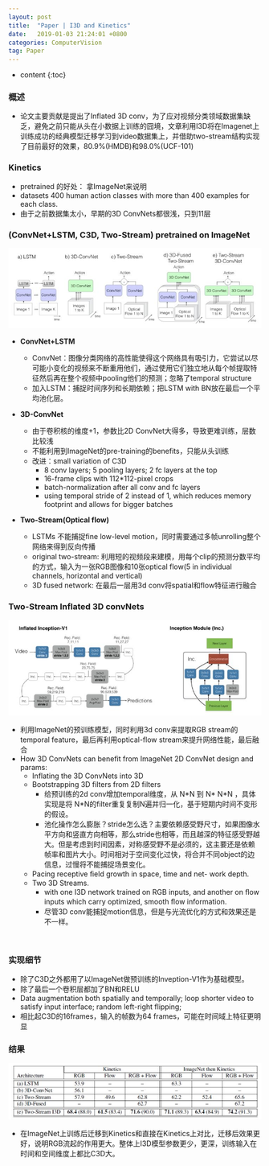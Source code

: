 ```yaml
---
layout: post
title:  "Paper | I3D and Kinetics"
date:   2019-01-03 21:24:01 +0800
categories: ComputerVision
tag: Paper
---
```


* content
{:toc}


### 概述
- 论文主要贡献是提出了Inflated 3D conv，为了应对视频分类领域数据集缺乏，避免之前只能从头在小数据上训练的囧境，文章利用I3D将在Imagenet上训练成功的经典模型迁移学习到video数据集上，并借助two-stream结构实现了目前最好的效果，80.9%(HMDB)和98.0%(UCF-101)

### Kinetics
- pretrained 的好处： 拿ImageNet来说明
- datasets 400 human action classes with more than 400 examples for each class. 
- 由于之前数据集太小，早期的3D ConvNets都很浅，只到11层

### (ConvNet+LSTM, C3D, Two-Stream) pretrained on ImageNet

![model2](/image/I3D/model2.jpg)

- **ConvNet+LSTM**
    - ConvNet：图像分类网络的高性能使得这个网络具有吸引力，它尝试以尽可能小变化的视频来不断重用他们，通过使用它们独立地从每个帧提取特征然后再在整个视频中pooling他们的预测；忽略了temporal structure
    - 加入LSTM：捕捉时间序列和长期依赖；把LSTM with BN放在最后一个平均池化层。

- **3D-ConvNet**
    - 由于卷积核的维度+1，参数比2D ConvNet大得多，导致更难训练，层数比较浅
    - 不能利用到ImageNet的pre-training的benefits，只能从头训练
    - 改进：small variation of C3D
        - 8 conv layers; 5 pooling layers; 2 fc layers at the top
        - 16-frame clips with 112*112-pixel crops
        - batch-normalization after all conv and fc layers
        - using temporal stride of 2 instead of 1, which reduces memory footprint and allows for bigger batches

- **Two-Stream(Optical flow)**
    - LSTMs 不能捕捉fine low-level motion，同时需要通过多帧unrolling整个网络来得到反向传播
    - original two-stream: 利用短的视频段来建模，用每个clip的预测分数平均的方式，输入为一张RGB图像和10张optical flow(5 in individual channels, horizontal and vertical)
    - 3D fused network: 在最后一层用3d conv将spatial和flow特征进行融合

### Two-Stream Inflated 3D convNets
![model](/image/I3D/model.jpg)

- 利用ImageNet的预训练模型，同时利用3d conv来提取RGB stream的temporal feature，最后再利用optical-flow stream来提升网络性能，最后融合
- How 3D ConvNets can benefit from ImageNet 2D ConvNet design and params:
    - Inflating the 3D ConvNets into 3D
    - Bootstrapping 3D filters from 2D filters
        - 给预训练的2d conv增加temporal维度，从 N\*N 到 N\* N\*N ，具体实现是将 N\*N的filter重复复制N遍并归一化，基于短期内时间不变形的假设。
        - 池化操作怎么膨胀？stride怎么选？主要依赖感受野尺寸，如果图像水平方向和竖直方向相等，那么stride也相等，而且越深的特征感受野越大。但是考虑到时间因素，对称感受野不是必须的，这主要还是依赖帧率和图片大小。时间相对于空间变化过快，将合并不同object的边信息，过慢将不能捕捉场景变化。
    - Pacing receptive ﬁeld growth in space, time and net- work depth.
    - Two 3D Streams.
        - with one I3D network trained on RGB inputs, and another on ﬂow inputs which carry optimized, smooth ﬂow information.
        - 尽管3D conv能捕捉motion信息，但是与光流优化的方式和效果还是不一样。
<br>

### 实现细节
- 除了C3D之外都用了以ImageNet做预训练的Inveption-V1作为基础模型。
- 除了最后一个卷积层都加了BN和RELU
- Data augmentation both spatially and temporally; loop shorter video to satisfy input interface; random left-right flipping; 
- 相比起C3D的16frames，输入的帧数为64 frames，可能在时间域上特征更明显


### 结果
![result1](/image/I3D/result1.jpg)
- 在ImageNet上训练后迁移到Kinetics和直接在Kinetics上对比，迁移后效果更好，说明RGB流起的作用更大。整体上I3D模型参数更少，更深，训练输入在时间和空间维度上都比C3D大。
